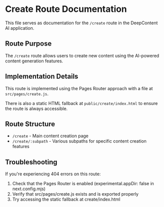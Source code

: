 # Create Route Documentation

This file serves as documentation for the `/create` route in the DeepContent AI application.

## Route Purpose

The `/create` route allows users to create new content using the AI-powered content generation features.

## Implementation Details

This route is implemented using the Pages Router approach with a file at `src/pages/create.js`.

There is also a static HTML fallback at `public/create/index.html` to ensure the route is always accessible.

## Route Structure

- `/create` - Main content creation page
- `/create/:subpath` - Various subpaths for specific content creation features

## Troubleshooting

If you're experiencing 404 errors on this route:

1. Check that the Pages Router is enabled (experimental.appDir: false in next.config.mjs)
2. Verify that src/pages/create.js exists and is exported properly
3. Try accessing the static fallback at create/index.html 